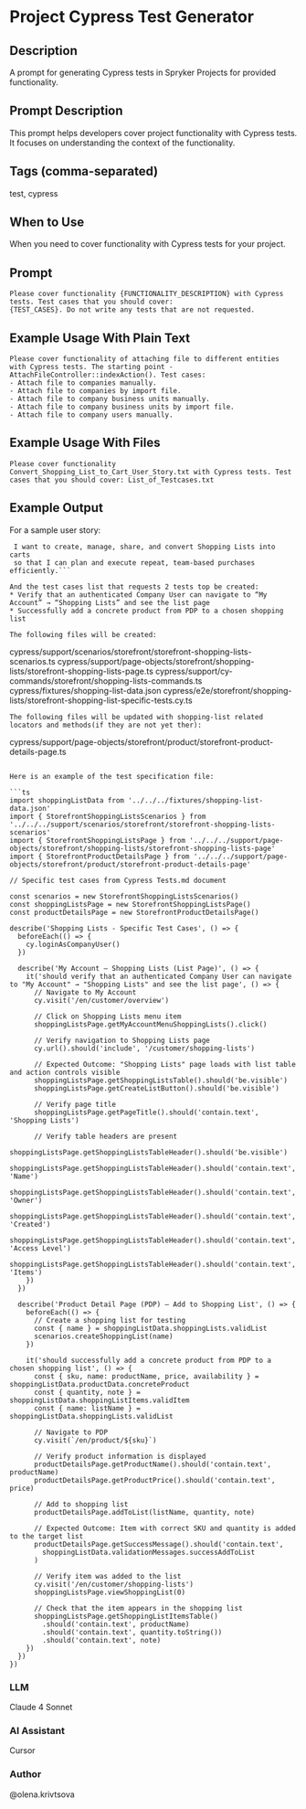 # Project Cypress Test Generator

## Description

A prompt for generating Cypress tests in Spryker Projects for provided functionality.

## Prompt Description

This prompt helps developers cover project functionality with Cypress tests. It focuses on understanding the context of the functionality.

## Tags (comma-separated)
test, cypress

## When to Use

When you need to cover functionality with Cypress tests for your project.

## Prompt

```text
Please cover functionality {FUNCTIONALITY_DESCRIPTION} with Cypress tests. Test cases that you should cover:
{TEST_CASES}. Do not write any tests that are not requested.
```

## Example Usage With Plain Text

```text
Please cover functionality of attaching file to different entities with Cypress tests. The starting point - AttachFileController::indexAction(). Test cases:
- Attach file to companies manually.
- Attach file to companies by import file.
- Attach file to company business units manually.
- Attach file to company business units by import file.
- Attach file to company users manually.
```

## Example Usage With Files

```text
Please cover functionality Convert_Shopping_List_to_Cart_User_Story.txt with Cypress tests. Test cases that you should cover: List_of_Testcases.txt
```

## Example Output
For a sample user story:
```As a Company User (B2B buyer)
 I want to create, manage, share, and convert Shopping Lists into carts
 so that I can plan and execute repeat, team-based purchases efficiently.```

And the test cases list that requests 2 tests top be created: 
* Verify that an authenticated Company User can navigate to “My Account” → “Shopping Lists” and see the list page
* Successfully add a concrete product from PDP to a chosen shopping list

The following files will be created:
```
cypress/support/scenarios/storefront/storefront-shopping-lists-scenarios.ts
cypress/support/page-objects/storefront/shopping-lists/storefront-shopping-lists-page.ts
cypress/support/cy-commands/storefront/shopping-lists-commands.ts
cypress/fixtures/shopping-list-data.json
cypress/e2e/storefront/shopping-lists/storefront-shopping-list-specific-tests.cy.ts
```
The following files will be updated with shopping-list related locators and methods(if they are not yet ther):
```
cypress/support/page-objects/storefront/product/storefront-product-details-page.ts
```

Here is an example of the test specification file:

```ts
import shoppingListData from '../../../fixtures/shopping-list-data.json'
import { StorefrontShoppingListsScenarios } from '../../../support/scenarios/storefront/storefront-shopping-lists-scenarios'
import { StorefrontShoppingListsPage } from '../../../support/page-objects/storefront/shopping-lists/storefront-shopping-lists-page'
import { StorefrontProductDetailsPage } from '../../../support/page-objects/storefront/product/storefront-product-details-page'

// Specific test cases from Cypress Tests.md document

const scenarios = new StorefrontShoppingListsScenarios()
const shoppingListsPage = new StorefrontShoppingListsPage()
const productDetailsPage = new StorefrontProductDetailsPage()

describe('Shopping Lists - Specific Test Cases', () => {
  beforeEach(() => {
    cy.loginAsCompanyUser()
  })

  describe('My Account – Shopping Lists (List Page)', () => {
    it('should verify that an authenticated Company User can navigate to "My Account" → "Shopping Lists" and see the list page', () => {
      // Navigate to My Account
      cy.visit('/en/customer/overview')

      // Click on Shopping Lists menu item
      shoppingListsPage.getMyAccountMenuShoppingLists().click()

      // Verify navigation to Shopping Lists page
      cy.url().should('include', '/customer/shopping-lists')

      // Expected Outcome: "Shopping Lists" page loads with list table and action controls visible
      shoppingListsPage.getShoppingListsTable().should('be.visible')
      shoppingListsPage.getCreateListButton().should('be.visible')

      // Verify page title
      shoppingListsPage.getPageTitle().should('contain.text', 'Shopping Lists')

      // Verify table headers are present
      shoppingListsPage.getShoppingListsTableHeader().should('be.visible')
      shoppingListsPage.getShoppingListsTableHeader().should('contain.text', 'Name')
      shoppingListsPage.getShoppingListsTableHeader().should('contain.text', 'Owner')
      shoppingListsPage.getShoppingListsTableHeader().should('contain.text', 'Created')
      shoppingListsPage.getShoppingListsTableHeader().should('contain.text', 'Access Level')
      shoppingListsPage.getShoppingListsTableHeader().should('contain.text', 'Items')
    })
  })

  describe('Product Detail Page (PDP) – Add to Shopping List', () => {
    beforeEach(() => {
      // Create a shopping list for testing
      const { name } = shoppingListData.shoppingLists.validList
      scenarios.createShoppingList(name)
    })

    it('should successfully add a concrete product from PDP to a chosen shopping list', () => {
      const { sku, name: productName, price, availability } = shoppingListData.productData.concreteProduct
      const { quantity, note } = shoppingListData.shoppingListItems.validItem
      const { name: listName } = shoppingListData.shoppingLists.validList

      // Navigate to PDP
      cy.visit(`/en/product/${sku}`)

      // Verify product information is displayed
      productDetailsPage.getProductName().should('contain.text', productName)
      productDetailsPage.getProductPrice().should('contain.text', price)

      // Add to shopping list
      productDetailsPage.addToList(listName, quantity, note)

      // Expected Outcome: Item with correct SKU and quantity is added to the target list
      productDetailsPage.getSuccessMessage().should('contain.text', 
        shoppingListData.validationMessages.successAddToList
      )

      // Verify item was added to the list
      cy.visit('/en/customer/shopping-lists')
      shoppingListsPage.viewShoppingList(0)

      // Check that the item appears in the shopping list
      shoppingListsPage.getShoppingListItemsTable()
        .should('contain.text', productName)
        .should('contain.text', quantity.toString())
        .should('contain.text', note)
    })
  })
})

```


### LLM
Claude 4 Sonnet

### AI Assistant
Cursor

### Author
@olena.krivtsova